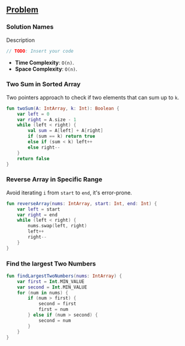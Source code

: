 ## [Problem]()

### Solution Names
Description

```kotlin
// TODO: Insert your code
```

* **Time Complexity**: `O(n)`.
* **Space Complexity**: `O(n)`.

### Two Sum in Sorted Array
Two pointers approach to check if two elements that can sum up to `k`.

```kotlin
fun twoSum(A: IntArray, k: Int): Boolean {
    var left = 0
    var right = A.size - 1
    while (left < right) {
        val sum = A[left] + A[right]
        if (sum == k) return true
        else if (sum < k) left++
        else right--
    }
    return false
}
```

### Reverse Array in Specific Range
Avoid iterating `i` from `start` to `end`, it's error-prone.

```kotlin
fun reverseArray(nums: IntArray, start: Int, end: Int) {
    var left = start
    var right = end
    while (left < right) {
        nums.swap(left, right)
        left++
        right--
    }
}
```

### Find the largest Two Numbers
```kotlin
fun findLargestTwoNumbers(nums: IntArray) {
    var first = Int.MIN_VALUE
    var second = Int.MIN_VALUE
    for (num in nums) {
        if (num > first) {
            second = first
            first = num
        } else if (num > second) {
            second = num
        }
    }
}


```